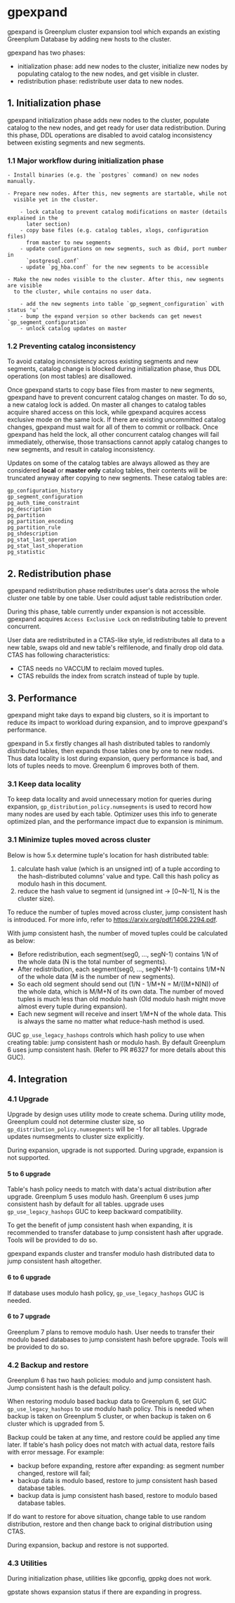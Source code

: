 # gpexpand

gpexpand is Greenplum cluster expansion tool which expands an existing Greenplum
Database by adding new hosts to the cluster.

gpexpand has two phases:

* initialization phase: add new nodes to the cluster, initialize new nodes by
populating catalog to the new nodes, and get visible in cluster.
* redistribution phase: redistribute user data to new nodes.

## 1. Initialization phase

gpexpand initialization phase adds new nodes to the cluster, populate catalog to the new nodes,
and get ready for user data redistribution. During this phase, DDL operations
are disabled to avoid catalog inconsistency between existing segments and new segments.

### 1.1 Major workflow during initialization phase

	- Install binaries (e.g. the `postgres` command) on new nodes manually.

	- Prepare new nodes. After this, new segments are startable, while not
	  visible yet in the cluster.

		- lock catalog to prevent catalog modifications on master (details explained in the
		  later section)
		- copy base files (e.g. catalog tables, xlogs, configuration files)
		  from master to new segments
		- update configurations on new segments, such as dbid, port number in
		  `postgresql.conf`
		- update `pg_hba.conf` for the new segments to be accessible

	- Make the new nodes visible to the cluster. After this, new segments are visible
	  to the cluster, while contains no user data.

		- add the new segments into table `gp_segment_configuration` with status 'u'
		- bump the expand version so other backends can get newest `gp_segment_configuration`
		- unlock catalog updates on master

### 1.2 Preventing catalog inconsistency

To avoid catalog inconsistency across existing segments and new segments,
catalog change is blocked during initialization phase, thus DDL operations (on most
tables) are disallowed.

Once gpexpand starts to copy base files from master to new segments, gpexpand have to
prevent concurrent catalog changes on master. To do so, a new catalog lock is added.
On master all changes to catalog tables acquire shared access on
this lock, while gpexpand acquires access exclusive mode on the same lock. If
there are existing uncommitted catalog changes, gpexpand must wait for all of
them to commit or rollback. Once gpexpand has held the lock, all other concurrent
catalog changes will fail immediately, otherwise, those transactions cannot apply
catalog changes to new segments, and result in catalog inconsistency.

Updates on some of the catalog tables are always allowed as they are
considered __local__ or __master only__ catalog tables, their contents will be
truncated anyway after copying to new segments. These catalog tables are:

    gp_configuration_history
    gp_segment_configuration
    pg_auth_time_constraint
    pg_description
    pg_partition
    pg_partition_encoding
    pg_partition_rule
    pg_shdescription
    pg_stat_last_operation
    pg_stat_last_shoperation
    pg_statistic

## 2. Redistribution phase

gpexpand redistribution phase redistributes user's data across the whole cluster
one table by one table. User could adjust table redistribution order.

During this phase, table currently under expansion is not accessible. gpexpand
acquires `Access Exclusive Lock` on redistributing table to prevent concurrent.

User data are redistributed in a CTAS-like style, id redistributes all data to
a new table, swaps old and new table's relfilenode, and finally drop old data.
CTAS has following characteristics:

* CTAS needs no VACCUM to reclaim moved tuples.
* CTAS rebuilds the index from scratch instead of tuple by tuple.

## 3. Performance

gpexpand might take days to expand big clusters, so it is important to reduce its
impact to workload during expansion, and to improve gpexpand's performance.

gpexpand in 5.x firstly changes all hash distributed tables to randomly distributed
tables, then expands those tables one by one to new nodes. Thus data locality is
lost during expansion, query performance is bad, and lots of tuples needs to move.
Greenplum 6 improves both of them.

### 3.1 Keep data locality

To keep data locality and avoid unnecessary motion for queries during expansion,
`gp_distribution_policy.numsegments` is used to record how many nodes are used by
each table. Optimizer uses this info to generate optimized plan, and the performance
impact due to expansion is minimum.

### 3.1 Minimize tuples moved across cluster

Below is how 5.x determine tuple's location for hash distributed table:

1. calculate hash value (which is an unsigned int) of a tuple according to the
hash-distributed columns' value and type. Call this hash policy as modulo hash
in this document.
2. reduce the hash value to segment id (unsigned int -> [0~N-1], N is the cluster
size).

To reduce the number of tuples moved across cluster, jump consistent hash is
introduced. For more info, refer to https://arxiv.org/pdf/1406.2294.pdf.

With jump consistent hash, the number of moved tuples could be calculated as below:

* Before redistribution, each segment(seg0, ..., segN-1) contains 1/N of the
whole data (N is the total number of segments).
* After redistribution, each segment(seg0, ..., segN+M-1) contains 1/M+N of the
whole data (M is the number of new segments).
* So each old segment should send out (1/N - 1/M+N = M/((M+N)N)) of the whole data,
which is M/M+N of its own data. The number of moved tuples is much less than old
modulo hash (Old modulo hash might move almost every tuple during expansion).
* Each new segment will receive and insert 1/M+N of the whole data. This is
always the same no matter what reduce-hash method is used.

GUC `gp_use_legacy_hashops` controls which hash policy to use when creating table:
jump consistent hash or modulo hash. By default Greenplum 6 uses jump consistent
hash. (Refer to PR #6327 for more details about this GUC).

## 4. Integration

### 4.1 Upgrade

Upgrade by design uses utility mode to create schema. During utility mode, Greenplum
could not determine cluster size, so `gp_distribution_policy.numsegments` will be
-1 for all tables. Upgrade updates numsegments to cluster size explicitly.

During expansion, upgrade is not supported. During upgrade, expansion is not supported.

#### 5 to 6 upgrade

Table's hash policy needs to match with data's actual distribution after upgrade.
Greenplum 5 uses modulo hash. Greenplum 6 uses jump consistent hash by default
for all tables. upgrade uses `gp_use_legacy_hashops` GUC to keep backward
compatibility.

To get the benefit of jump consistent hash when expanding, it is recommended to
transfer database to jump consistent hash after upgrade. Tools will be provided
to do so.

gpexpand expands cluster and transfer modulo hash distributed data to jump
consistent hash altogether.

#### 6 to 6 upgrade

If database uses modulo hash policy, `gp_use_legacy_hashops` GUC is needed.

#### 6 to 7 upgrade

Greenplum 7 plans to remove modulo hash. User needs to transfer their modulo based
databases to jump consistent hash before upgrade. Tools will be provided to do so.

### 4.2 Backup and restore

Greenplum 6 has two hash policies: modulo and jump consistent hash. Jump consistent
hash is the default policy.

When restoring modulo based backup data to Greenplum 6, set GUC
`gp_use_legacy_hashops` to use modulo hash policy. This is needed when backup is
taken on Greenplum 5 cluster, or when backup is taken on 6 cluster which is
upgraded from 5.

Backup could be taken at any time, and restore could be applied any time later.
If table's hash policy does not match with actual data, restore fails with error
message. For example:

- backup before expanding, restore after expanding: as segment number changed,
restore will fail;
- backup data is modulo based, restore to jump consistent hash based database tables.
- backup data is jump consistent hash based, restore to modulo based database tables.

If do want to restore for above situation, change table to use random distribution,
restore and then change back to original distribution using CTAS.

During expansion, backup and restore is not supported.

### 4.3 Utilities

During initialization phase, utilities like gpconfig, gppkg does not work.

gpstate shows expansion status if there are expanding in progress.
